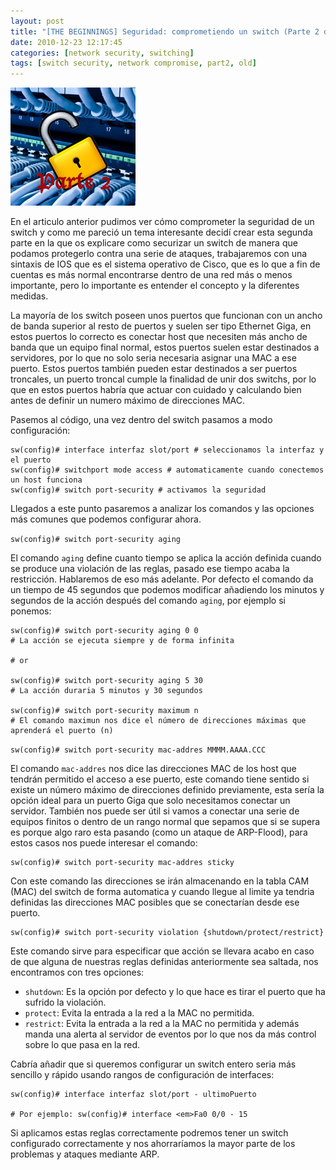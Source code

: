 ```yaml
---
layout: post
title: "[THE BEGINNINGS] Seguridad: comprometiendo un switch (Parte 2 de 2)"
date: 2010-12-23 12:17:45
categories: [network security, switching]
tags: [switch security, network compromise, part2, old]
---
```



![](/img/principalv2.png)

En el articulo anterior pudimos ver cómo comprometer la seguridad de un switch y como me pareció un tema interesante decidí crear esta segunda parte en la que os explicare como securizar un switch de manera que podamos protegerlo contra una serie de ataques, trabajaremos con una sintaxis de IOS que es el sistema operativo de Cisco, que es lo que a fin de cuentas es más normal encontrarse dentro de una red más o menos importante, pero lo importante es entender el concepto y la diferentes medidas.

La mayoría de los switch poseen unos puertos que funcionan con un ancho de banda superior al resto de puertos y suelen ser tipo Ethernet Giga, en estos puertos lo correcto es conectar host que necesiten más ancho de banda que un equipo final normal, estos puertos suelen estar destinados a servidores, por lo que no solo seria necesaria asignar una MAC a ese puerto. Estos puertos también pueden estar destinados a ser puertos troncales, un puerto troncal cumple la finalidad de unir dos switchs, por lo que en estos puertos habría que actuar con cuidado y calculando bien antes de definir un numero máximo de direcciones MAC.

Pasemos al código, una vez dentro del switch pasamos a modo configuración:

```
sw(config)# interface interfaz slot/port # seleccionamos la interfaz y el puerto
sw(config)# switchport mode access # automaticamente cuando conectemos un host funciona
sw(config)# switch port-security # activamos la seguridad
```

Llegados a este punto pasaremos a analizar los comandos y las opciones más comunes que podemos configurar ahora.

`sw(config)# switch port-security aging`

El comando `aging` define cuanto tiempo se aplica la acción definida cuando se produce una violación de las reglas, pasado ese tiempo acaba la restricción. Hablaremos de eso más adelante. Por defecto el comando da un tiempo de 45 segundos que podemos modificar añadiendo los minutos y segundos de la acción después del comando `aging`, por ejemplo si ponemos:

```
sw(config)# switch port-security aging 0 0
# La acción se ejecuta siempre y de forma infinita

# or

sw(config)# switch port-security aging 5 30
# La acción duraria 5 minutos y 30 segundos

sw(config)# switch port-security maximum n
# El comando maximun nos dice el número de direcciones máximas que aprenderá el puerto (n)
```

`sw(config)# switch port-security mac-addres MMMM.AAAA.CCC`

El comando `mac-addres` nos dice las direcciones MAC de los host que tendrán permitido el acceso a ese puerto, este comando tiene sentido si existe un número máximo de direcciones definido previamente, esta sería la opción ideal para un puerto Giga que solo necesitamos conectar un servidor. También nos puede ser útil si vamos a conectar una serie de equipos finitos o dentro de un rango normal que sepamos que si se supera es porque algo raro esta pasando (como un ataque de ARP-Flood), para estos casos nos puede interesar el comando:

```
sw(config)# switch port-security mac-addres sticky
```

Con este comando las direcciones se irán almacenando en la tabla CAM (MAC) del switch de forma automatica y cuando llegue al limite ya tendria definidas las direcciones MAC posibles que se conectarían desde ese puerto.

```
sw(config)# switch port-security violation {shutdown/protect/restrict}
```

Este comando sirve para especificar que acción se llevara acabo en caso de que alguna de nuestras reglas definidas anteriormente sea saltada, nos encontramos con tres opciones:

* `shutdown`: Es la opción por defecto y lo que hace es tirar el puerto que ha sufrido la violación.
* `protect`: Evita la entrada a la red a la MAC no permitida.
* `restrict`: Evita la entrada a la red a la MAC no permitida y además manda una alerta al servidor de eventos por lo que nos da más control sobre lo que pasa en la red.

Cabría añadir que si queremos configurar un switch entero seria más sencillo y rápido usando rangos de configuración de interfaces:

```
sw(config)# interface interfaz slot/port - ultimoPuerto

# Por ejemplo: sw(config)# interface <em>Fa0 0/0 - 15
```

Si aplicamos estas reglas correctamente podremos tener un switch configurado correctamente y nos ahorraríamos la mayor parte de los problemas y ataques mediante ARP.
